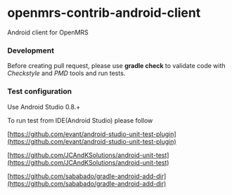 openmrs-contrib-android-client
==============================

Android client for OpenMRS



### Development
Before creating pull request, please use <b>gradle check</b> to validate code with *Checkstyle* and *PMD* tools and run tests.

### Test configuration
Use Android Studio 0.8.+ 

To run test from IDE(Android Studio) please follow 

[https://github.com/evant/android-studio-unit-test-plugin](https://github.com/evant/android-studio-unit-test-plugin)

[https://github.com/JCAndKSolutions/android-unit-test](https://github.com/JCAndKSolutions/android-unit-test)

[https://github.com/sababado/gradle-android-add-dir](https://github.com/sababado/gradle-android-add-dir)

